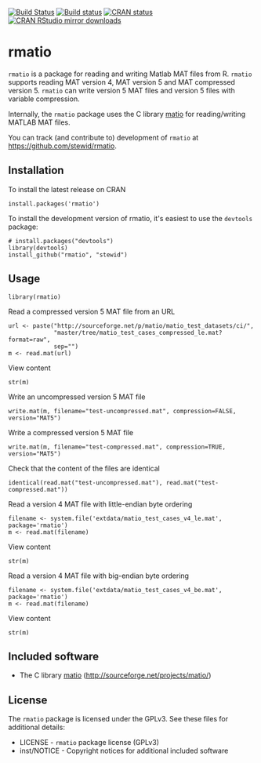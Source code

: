 [![Build Status](https://travis-ci.org/stewid/rmatio.svg)](https://travis-ci.org/stewid/rmatio)
[![Build status](https://ci.appveyor.com/api/projects/status/2o68xusy0vacygrq?svg=true)](https://ci.appveyor.com/project/stewid/rmatio)
[![CRAN status](http://www.r-pkg.org/badges/version/rmatio)](http://cran.r-project.org/web/packages/rmatio/index.html)
[![CRAN RStudio mirror downloads](http://cranlogs.r-pkg.org/badges/last-month/rmatio)](http://cran.r-project.org/web/packages/rmatio/index.html)

rmatio
======

`rmatio` is a package for reading and writing Matlab MAT files from R. `rmatio` supports reading MAT version 4, MAT version 5 and MAT compressed version 5. `rmatio` can write version 5 MAT files and version 5 files with variable compression.

Internally, the `rmatio` package uses the C library [matio](http://sourceforge.net/projects/matio/) for reading/writing MATLAB MAT files.

You can track (and contribute to) development of `rmatio`
at https://github.com/stewid/rmatio.

Installation
------------

To install the latest release on CRAN

```
install.packages('rmatio')
```

To install the development version of rmatio, it's easiest to use the `devtools` package:

```
# install.packages("devtools")
library(devtools)
install_github("rmatio", "stewid")
```

Usage
-----

```
library(rmatio)
```

Read a compressed version 5 MAT file from an URL

```
url <- paste("http://sourceforge.net/p/matio/matio_test_datasets/ci/",
             "master/tree/matio_test_cases_compressed_le.mat?format=raw",
             sep="")
m <- read.mat(url)
```

View content

```
str(m)
```

Write an uncompressed version 5 MAT file

```
write.mat(m, filename="test-uncompressed.mat", compression=FALSE, version="MAT5")
```

Write a compressed version 5 MAT file

```
write.mat(m, filename="test-compressed.mat", compression=TRUE, version="MAT5")
```

Check that the content of the files are identical

```
identical(read.mat("test-uncompressed.mat"), read.mat("test-compressed.mat"))
```

Read a version 4 MAT file with little-endian byte ordering

```
filename <- system.file('extdata/matio_test_cases_v4_le.mat', package='rmatio')
m <- read.mat(filename)
```

View content

```
str(m)
```

Read a version 4 MAT file with big-endian byte ordering

```
filename <- system.file('extdata/matio_test_cases_v4_be.mat', package='rmatio')
m <- read.mat(filename)
```

View content

```
str(m)
```

Included software
-----------------

- The C library [matio](http://sourceforge.net/projects/matio/) (http://sourceforge.net/projects/matio/)

License
-------

The `rmatio` package is licensed under the GPLv3. See these files for additional details:

- LICENSE     - `rmatio` package license (GPLv3)
- inst/NOTICE - Copyright notices for additional included software
